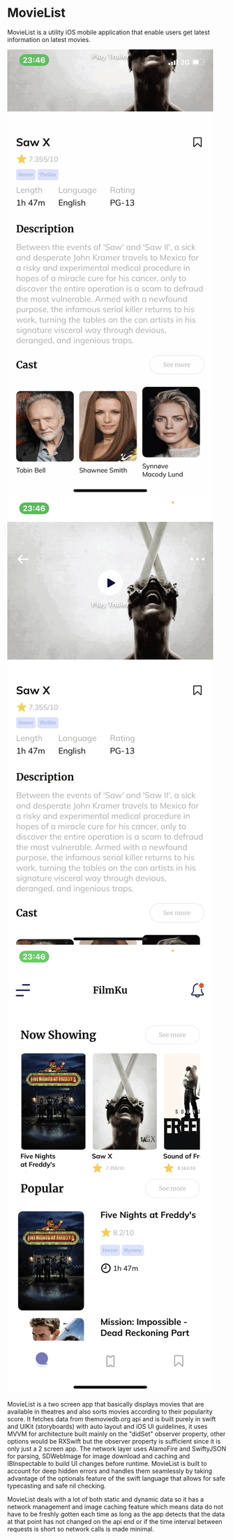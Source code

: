 # MovieList
MovieList is a utility iOS mobile application that enable users get latest information on latest movies.

![](https://github.com/dev-onimoe/MovieList/blob/main/ezgif.com-gif-maker%20(1).gif)
![](https://github.com/dev-onimoe/MovieList/blob/main/ezgif.com-gif-maker%20(2).gif)
![](https://github.com/dev-onimoe/MovieList/blob/main/ezgif.com-gif-maker.gif)

MovieList is a two screen app that basically displays movies that are available in theatres and also sorts movies according to their popularity score. It fetches data from themoviedb.org api and is built purely in swift and UIKit (storyboards) with auto layout and iOS UI guidelines, it uses MVVM for architecture built mainly on the "didSet" observer property, other options would be RXSwift but the observer property is sufficient since it is only just a 2 screen app. The network layer uses AlamoFire and SwiftyJSON for parsing, SDWebImage for image download and caching and IBInspectable to build UI changes before runtime. MovieList is built to account for deep hidden errors and handles them seamlessly by taking advantage of the optionals feature of the swift language that allows for safe typecasting and safe nil checking. 

MovieList deals with a lot of both static and dynamic data so it has a network management and image caching feature which means data do not have to be freshly gotten each time as long as the app detects that the data at that point has not changed on the api end or if the time interval between requests is short so network calls is made minimal. 
